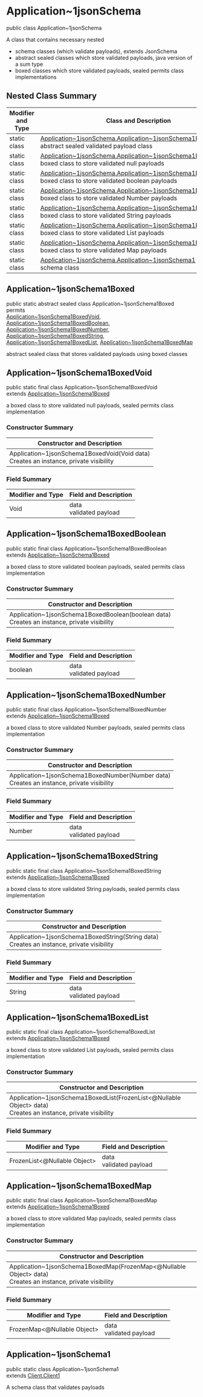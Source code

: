 # Application~1jsonSchema
public class Application~1jsonSchema

A class that contains necessary nested
- schema classes (which validate payloads), extends JsonSchema
- abstract sealed classes which store validated payloads, java version of a sum type
- boxed classes which store validated payloads, sealed permits class implementations

## Nested Class Summary
| Modifier and Type | Class and Description |
| ----------------- | ---------------------- |
| static class | [Application~1jsonSchema.Application~1jsonSchema1Boxed](#application~1jsonschema1boxed)<br> abstract sealed validated payload class |
| static class | [Application~1jsonSchema.Application~1jsonSchema1BoxedVoid](#application~1jsonschema1boxedvoid)<br> boxed class to store validated null payloads |
| static class | [Application~1jsonSchema.Application~1jsonSchema1BoxedBoolean](#application~1jsonschema1boxedboolean)<br> boxed class to store validated boolean payloads |
| static class | [Application~1jsonSchema.Application~1jsonSchema1BoxedNumber](#application~1jsonschema1boxednumber)<br> boxed class to store validated Number payloads |
| static class | [Application~1jsonSchema.Application~1jsonSchema1BoxedString](#application~1jsonschema1boxedstring)<br> boxed class to store validated String payloads |
| static class | [Application~1jsonSchema.Application~1jsonSchema1BoxedList](#application~1jsonschema1boxedlist)<br> boxed class to store validated List payloads |
| static class | [Application~1jsonSchema.Application~1jsonSchema1BoxedMap](#application~1jsonschema1boxedmap)<br> boxed class to store validated Map payloads |
| static class | [Application~1jsonSchema.Application~1jsonSchema1](#application~1jsonschema1)<br> schema class |

## Application~1jsonSchema1Boxed
public static abstract sealed class Application~1jsonSchema1Boxed<br>
permits<br>
[Application~1jsonSchema1BoxedVoid](#application~1jsonschema1boxedvoid),
[Application~1jsonSchema1BoxedBoolean](#application~1jsonschema1boxedboolean),
[Application~1jsonSchema1BoxedNumber](#application~1jsonschema1boxednumber),
[Application~1jsonSchema1BoxedString](#application~1jsonschema1boxedstring),
[Application~1jsonSchema1BoxedList](#application~1jsonschema1boxedlist),
[Application~1jsonSchema1BoxedMap](#application~1jsonschema1boxedmap)

abstract sealed class that stores validated payloads using boxed classes

## Application~1jsonSchema1BoxedVoid
public static final class Application~1jsonSchema1BoxedVoid<br>
extends [Application~1jsonSchema1Boxed](#application~1jsonschema1boxed)

a boxed class to store validated null payloads, sealed permits class implementation

### Constructor Summary
| Constructor and Description |
| --------------------------- |
| Application~1jsonSchema1BoxedVoid(Void data)<br>Creates an instance, private visibility |

### Field Summary
| Modifier and Type | Field and Description |
| ----------------- | ---------------------- |
| Void | data<br>validated payload |

## Application~1jsonSchema1BoxedBoolean
public static final class Application~1jsonSchema1BoxedBoolean<br>
extends [Application~1jsonSchema1Boxed](#application~1jsonschema1boxed)

a boxed class to store validated boolean payloads, sealed permits class implementation

### Constructor Summary
| Constructor and Description |
| --------------------------- |
| Application~1jsonSchema1BoxedBoolean(boolean data)<br>Creates an instance, private visibility |

### Field Summary
| Modifier and Type | Field and Description |
| ----------------- | ---------------------- |
| boolean | data<br>validated payload |

## Application~1jsonSchema1BoxedNumber
public static final class Application~1jsonSchema1BoxedNumber<br>
extends [Application~1jsonSchema1Boxed](#application~1jsonschema1boxed)

a boxed class to store validated Number payloads, sealed permits class implementation

### Constructor Summary
| Constructor and Description |
| --------------------------- |
| Application~1jsonSchema1BoxedNumber(Number data)<br>Creates an instance, private visibility |

### Field Summary
| Modifier and Type | Field and Description |
| ----------------- | ---------------------- |
| Number | data<br>validated payload |

## Application~1jsonSchema1BoxedString
public static final class Application~1jsonSchema1BoxedString<br>
extends [Application~1jsonSchema1Boxed](#application~1jsonschema1boxed)

a boxed class to store validated String payloads, sealed permits class implementation

### Constructor Summary
| Constructor and Description |
| --------------------------- |
| Application~1jsonSchema1BoxedString(String data)<br>Creates an instance, private visibility |

### Field Summary
| Modifier and Type | Field and Description |
| ----------------- | ---------------------- |
| String | data<br>validated payload |

## Application~1jsonSchema1BoxedList
public static final class Application~1jsonSchema1BoxedList<br>
extends [Application~1jsonSchema1Boxed](#application~1jsonschema1boxed)

a boxed class to store validated List payloads, sealed permits class implementation

### Constructor Summary
| Constructor and Description |
| --------------------------- |
| Application~1jsonSchema1BoxedList(FrozenList<@Nullable Object> data)<br>Creates an instance, private visibility |

### Field Summary
| Modifier and Type | Field and Description |
| ----------------- | ---------------------- |
| FrozenList<@Nullable Object> | data<br>validated payload |

## Application~1jsonSchema1BoxedMap
public static final class Application~1jsonSchema1BoxedMap<br>
extends [Application~1jsonSchema1Boxed](#application~1jsonschema1boxed)

a boxed class to store validated Map payloads, sealed permits class implementation

### Constructor Summary
| Constructor and Description |
| --------------------------- |
| Application~1jsonSchema1BoxedMap(FrozenMap<@Nullable Object> data)<br>Creates an instance, private visibility |

### Field Summary
| Modifier and Type | Field and Description |
| ----------------- | ---------------------- |
| FrozenMap<@Nullable Object> | data<br>validated payload |

## Application~1jsonSchema1
public static class Application~1jsonSchema1<br>
extends [Client.Client1](../../../../components/schemas/Client.md#client1)

A schema class that validates payloads
